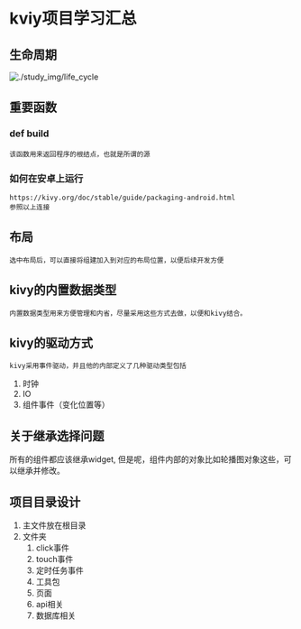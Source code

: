 # kviy项目学习汇总
## 生命周期
![./study_img/life_cycle](img.png)

## 重要函数
### def build
    该函数用来返回程序的根结点，也就是所谓的源
### 如何在安卓上运行
    https://kivy.org/doc/stable/guide/packaging-android.html
    参照以上连接
## 布局
    选中布局后，可以直接将组建加入到对应的布局位置，以便后续开发方便

## kivy的内置数据类型
    内置数据类型用来方便管理和内省，尽量采用这些方式去做，以便和kivy结合。

## kivy的驱动方式
    kivy采用事件驱动，并且他的内部定义了几种驱动类型包括
1. 时钟
2. IO
3. 组件事件（变化位置等）

## 关于继承选择问题
所有的组件都应该继承widget, 但是呢，组件内部的对象比如轮播图对象这些，可以继承并修改。

## 项目目录设计
1. 主文件放在根目录
2. 文件夹
   1. click事件
   2. touch事件
   3. 定时任务事件
   4. 工具包
   5. 页面
   6. api相关
   7. 数据库相关
